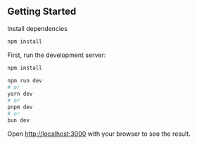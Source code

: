## Getting Started

Install dependencies 

```bash
npm install
```

First, run the development server:

```bash
npm install
 
npm run dev
# or
yarn dev
# or
pnpm dev
# or
bun dev
```

Open [http://localhost:3000](http://localhost:3000) with your browser to see the result.
